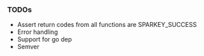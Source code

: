 ### TODOs

* Assert return codes from all functions are SPARKEY_SUCCESS
* Error handling
* Support for go dep
* Semver
